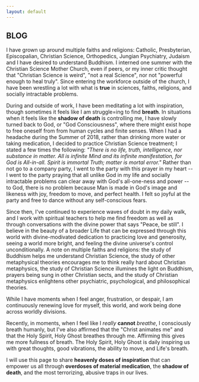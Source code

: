 ```yaml
---
layout: default
---
```


## BLOG
I have grown up around multiple faiths and religions: Catholic, Presbyterian, Episcopalian, Christian Science, Orthopedics, Jungian Psychiatry, Judaism and I have desired to understand Buddhism. I interned one summer with the Christian Science Mother Church, even if peers, or my inner critic thought that "Christian Science is weird", "not a real Science", nor not "powerful enough to heal truly". Since entering the workforce outside of the church, I have been wrestling a lot with what is **true** in sciences, faiths, religions, and socially intractable problems.

During and outside of work, I have been meditating a lot with inspiration, though sometimes it feels like I am struggle=ing to find **breath**. In situations when it feels like the **shadow of death** is controlling me, I have slowly turned back to God, or "God Consciousness", where there might exist hope to free oneself from from human cycles and finite senses. When I had a headache during the Summer of 2018, rather than drinking more water or taking medication, I decided to practice Christian Science treatment; I stated a few times the following: *"There is no life, truth, intelligence, nor substance in matter. All is infinite Mind and its infinite manifestation, for God is All-in-all. Spirit is immortal Truth; matter is mortal error."* Rather than not go to a company party, I went to the party with this prayer in my heart -- I went to the party praying that all unlike God in my life and socially intractable problems can clear away with God's all-one-ness and power -- to God, there is no problem because Man is made in God's image and likeness with joy, freedom to move, and perfect health. I felt so joyful at the party and free to dance without any self-conscious fears. 

Since then, I've continued to experience waves of doubt in my daily walk, and I work with spiritual teachers to help me find freedom as well as through conversations with the divine power that says "Peace, be still". I believe in the beauty of a broader Life that can be expressed through this world with divine-modivated dedication to practicing love and generosity, seeing a world more bright, and feeling the divine universe's control unconditionally. A note on multiple faiths and religions: the study of Buddhism helps me understand Christian Science, the study of other metaphysical theories encourages me to think really hard about Christian metaphysics, the study of Christian Science illumines the light on Buddhism, prayers being sung in other Christian sects, and the study of Christian metaphysics enlightens other psychiatric, psychological, and philosophical theories.

While I have moments when I feel anger, frustration, or despair, I am continuously renewing love for myself, this world, and work being done across worldly divisions.

Recently, in moments, when I feel like I *really* **cannot** *breathe*, I consciously breath humanly, but I've also affirmed that the "Christ animates me" and that the Holy Spirit, Holy Ghost breathes through me. Affirming this gives me more fullness of breath. The Holy Spirit, Holy Ghost is daily inspiring us with great thoughts, good vibrations, the ability to move, and Life's breath.

I will use this page to share **heavenly doses of inspiration** that can empower us all through **overdoses of material medication**, the **shadow of death**, and the most terrorizing, abusive traps in our lives.


<br>
